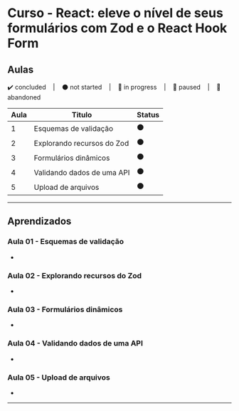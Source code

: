 # Curso - React: eleve o nível de seus formulários com Zod e o React Hook Form

## Aulas
<p>
  ✔️ concluded &nbsp;&nbsp;&nbsp;|&nbsp;&nbsp;&nbsp;
  ⚫ not started &nbsp;&nbsp;&nbsp;|&nbsp;&nbsp;&nbsp;
  🔵 in progress &nbsp;&nbsp;&nbsp;|&nbsp;&nbsp;&nbsp;
  🔶 paused &nbsp;&nbsp;&nbsp;|&nbsp;&nbsp;&nbsp;
  🔴 abandoned 
</p>

| Aula | Titulo | Status |
| --- | --- | --- |
| 1 | Esquemas de validação | ⚫ |
| 2 | Explorando recursos do Zod | ⚫ |
| 3 | Formulários dinâmicos | ⚫ |
| 4 | Validando dados de uma API | ⚫ |
| 5 | Upload de arquivos | ⚫ |

---

## Aprendizados

### Aula 01 - Esquemas de validação
<ul>
  <li></li>
</ul>

### Aula 02 - Explorando recursos do Zod
<ul>
  <li></li>
</ul>

### Aula 03 - Formulários dinâmicos
<ul>
  <li></li>
</ul>

### Aula 04 - Validando dados de uma API
<ul>
  <li></li>
</ul>

### Aula 05 - Upload de arquivos
<ul>
  <li></li>
</ul>

---

<!-- ## 🎯 Projeto desenvolvido
Este é o screenshot do projeto que foi desenvolvido durante o curso:

<p align="center">
  <img alt="Miniatura da imagem do projeto"src="../../.github/thumbs/preview.jpg">
</p> -->